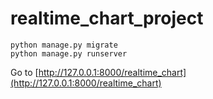 # realtime_chart_project

```
python manage.py migrate
python manage.py runserver
```

Go to [http://127.0.0.1:8000/realtime_chart](http://127.0.0.1:8000/realtime_chart)
